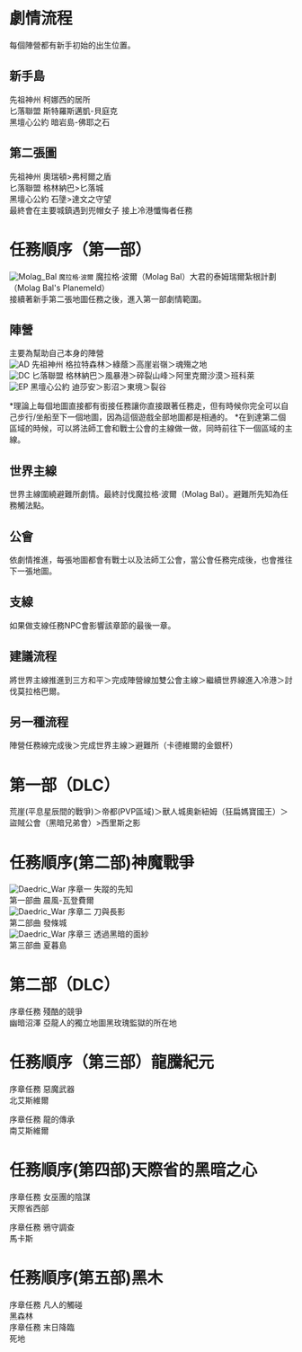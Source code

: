 # 劇情流程
每個陣營都有新手初始的出生位置。
## 新手島
先祖神州 柯娜西的居所  
匕落聯盟 斯特羅斯邁凱-貝庭克  
黑壇心公約 暗岩島-佛耶之石  

## 第二張圖
先祖神州 奧瑞頓>弗柯爾之盾  
匕落聯盟 格林納巴>匕落城  
黑壇心公約 石墬>達文之守望  
最終會在主要城鎮遇到兜帽女子
接上冷港懺悔者任務

# 任務順序（第一部）
![Molag_Bal](images/Molag_Bal.jpg)
<small>魔拉格·波爾</small>
魔拉格·波爾（Molag Bal）大君的泰姆瑞爾紮根計劃（Molag Bal's Planemeld）  
接續著新手第二張地圖任務之後，進入第一部劇情範圍。
## 陣營
主要為幫助自己本身的陣營  
![AD](images/AD.png)
先祖神州 格拉特森林＞綠蔭＞高崖岩嶺＞魂殤之地  
![DC](images/DC.png)
匕落聯盟 格林納巴＞風暴港＞碎裂山峰＞阿里克爾沙漠＞班科萊  
![EP](images/EP.png)
黑壇心公約 迪莎安＞影沼＞東境＞裂谷  

*理論上每個地圖直接都有銜接任務讓你直接跟著任務走，但有時候你完全可以自己步行/坐船至下一個地圖，因為這個遊戲全部地圖都是相通的。
*在到達第二個區域的時候，可以將法師工會和戰士公會的主線做一做，同時前往下一個區域的主線。
## 世界主線
世界主線圍繞避難所劇情。最終討伐魔拉格·波爾（Molag Bal）。避難所先知為任務觸法點。
## 公會
依劇情推進，每張地圖都會有戰士以及法師工公會，當公會任務完成後，也會推往下一張地圖。
## 支線
如果做支線任務NPC會影響該章節的最後一章。
## 建議流程
將世界主線推進到三方和平＞完成陣營線加雙公會主線＞繼續世界線進入冷港＞討伐莫拉格巴爾。
## 另一種流程
陣營任務線完成後＞完成世界主線＞避難所（卡德維爾的金銀杯）  
# 第一部（DLC）
荒崖(平息星辰間的戰爭)＞帝都(PVP區域)＞獸人城奧新紐姆（狂扁媽寶國王）＞盜賊公會（黑暗兄弟會）>西里斯之影 
# 任務順序(第二部)神魔戰爭
![Daedric_War](images/Daedric_War_1.jpg)
序章一 失蹤的先知  
第一部曲 晨風-瓦登費爾  
![Daedric_War](images/Daedric_War_2.jpg)
序章二 刀與長影  
第二部曲 發條城  
![Daedric_War](images/Daedric_War_3.jpg)
序章三 透過黑暗的面紗  
第三部曲 夏暮島  
# 第二部（DLC）
序章任務 殘酷的競爭  
幽暗沼澤 亞龍人的獨立地圖黑玫瑰監獄的所在地  
# 任務順序（第三部）龍騰紀元
序章任務 惡魔武器  
北艾斯維爾  

序章任務  龍的傳承    
南艾斯維爾
# 任務順序(第四部)天際省的黑暗之心
序章任務 女巫團的陰謀  
天際省西部  

序章任務 鴉守調查  
馬卡斯
# 任務順序(第五部)黑木
序章任務 凡人的觸碰    
黑森林  
序章任務 末日降臨    
死地


